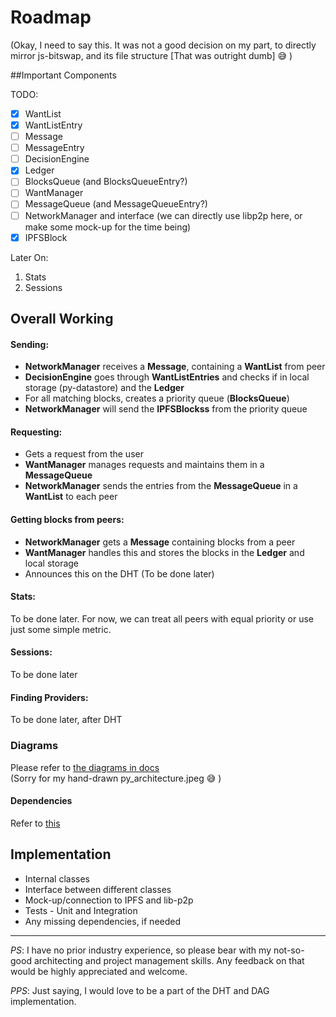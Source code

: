 # Roadmap

(Okay, I need to say this. It was not a good decision on my part, to directly mirror js-bitswap, and its file structure [That was outright dumb] :sweat_smile: )  

##Important Components

TODO:
- [x] WantList
- [x] WantListEntry
- [ ] Message
- [ ] MessageEntry
- [ ] DecisionEngine
- [x] Ledger
- [ ] BlocksQueue (and BlocksQueueEntry?)
- [ ] WantManager
- [ ] MessageQueue (and MessageQueueEntry?)
- [ ] NetworkManager and interface (we can directly use libp2p here, or make some mock-up for the time being)
- [x] IPFSBlock

Later On:
1. Stats
2. Sessions

## Overall Working

#### Sending:
* __NetworkManager__ receives a __Message__, containing a __WantList__ from peer
* __DecisionEngine__ goes through __WantListEntries__ and checks if in local storage (py-datastore) and the __Ledger__
* For all matching blocks, creates a priority queue (__BlocksQueue__)
* __NetworkManager__ will send the __IPFSBlockss__ from the priority queue

#### Requesting:
* Gets a request from the user
* __WantManager__ manages requests and maintains them in a __MessageQueue__
* __NetworkManager__ sends the entries from the __MessageQueue__ in a __WantList__ to each peer

#### Getting blocks from peers:
* __NetworkManager__ gets a __Message__ containing blocks from a peer
* __WantManager__ handles this and stores the blocks in the __Ledger__ and local storage
* Announces this on the DHT (To be done later)

#### Stats:
To be done later. For now, we can treat all peers with equal priority or use just some simple metric.

#### Sessions:
To be done later

#### Finding Providers:
To be done later, after DHT

### Diagrams
Please refer to [the diagrams in docs](https://github.com/AliabbasMerchant/py-bitswap/tree/master/docs/diagrams)  
(Sorry for my hand-drawn py_architecture.jpeg :sweat_smile: )

#### Dependencies
Refer to [this](https://github.com/AliabbasMerchant/py-bitswap/tree/master/research/js_bitswap_inference.txt)

## Implementation
* Internal classes
* Interface between different classes
* Mock-up/connection to IPFS and lib-p2p
* Tests - Unit and Integration
* Any missing dependencies, if needed

---

_PS_: I have no prior industry experience, so please bear with my not-so-good architecting and project management skills. Any feedback on that would be highly appreciated and welcome.  

_PPS_: Just saying, I would love to be a part of the DHT and DAG implementation.
